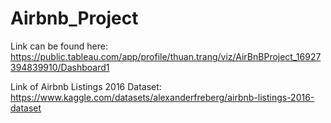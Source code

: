 # Airbnb_Project

Link can be found here: https://public.tableau.com/app/profile/thuan.trang/viz/AirBnBProject_16927394839910/Dashboard1

Link of Airbnb Listings 2016 Dataset: https://www.kaggle.com/datasets/alexanderfreberg/airbnb-listings-2016-dataset

